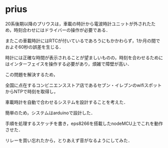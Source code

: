 # prius

20系後期以降のプリウスは，車載の時計から電波時計ユニットが外されたため，時刻合わせにはドライバーの操作が必要である．

またこの車載時計にはRTCが付いているであろうにもかかわらず，1か月の間でおよそ60秒の誤差を生じる．

時計には正確な時間が表示されることが望ましいものの，時刻を合わせるためにはインターフェイスを操作する必要があり，煩雑で障壁が高い．


この問題を解決するため，

全国に点在するコンビニエンスストア店であるセブン・イレブンのwifiスポットからNTPで時刻を取得し，

車載時計を自動で合わせるシステムを設計することを考えた．

簡単のため，システムはarduinoで設計した．

手順を処理するスケッチを書き，eps8266を搭載したnodeMCU上でこれを動作させた．


リレーを買い忘れたから，とりあえず音がなるようにしてみた．
